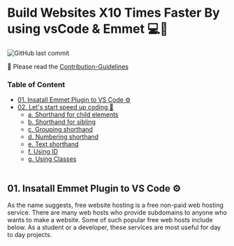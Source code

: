 # Build Websites X10 Times Faster By using vsCode & Emmet 💻🚀

![GitHub last commit](https://img.shields.io/github/last-commit/samithawijesekara/Free-WebHosting-Services-for-Developers?logo=git&logoColor=white)

📕 Please read the [Contribution-Guidelines](contribution.md)

### Table of Content
- [01. Insatall Emmet Plugin to VS Code ⚙️](#install)<br>
- [02. Let's start speed up coding 🚀](#start)<br>
  - [a. Shorthand for child elements](#a)<br>
  - [b. Shorthand for sibling](#b)<br>
  - [c. Grouping  shorthand](#c)<br>
  - [d. Numbering shorthand](#d)<br>
  - [e. Text shorthand](#e)<br>
  - [f. Using ID](#f)<br>
  - [g. Using Classes](#g)<br><br>

## 01. Insatall Emmet Plugin to VS Code ⚙️<a name="start"/>
As the name suggests, free website hosting is a free non-paid web hosting service. There are many web hosts who provide subdomains to anyone who wants to make a website. Some of such popular free web hosts include below. As a student or a developer, these services are most useful for day to day projects.<br>
